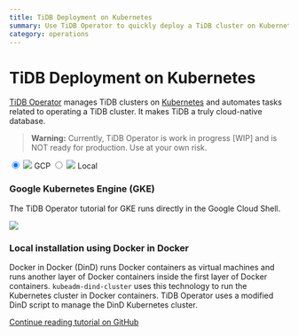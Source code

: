 ```yaml
---
title: TiDB Deployment on Kubernetes
summary: Use TiDB Operator to quickly deploy a TiDB cluster on Kubernetes
category: operations
---
```


# TiDB Deployment on Kubernetes

[TiDB Operator](https://github.com/pingcap/tidb-operator) manages TiDB clusters on [Kubernetes](https://kubernetes.io) 
and automates tasks related to operating a TiDB cluster. It makes TiDB a truly cloud-native database.

> **Warning:** Currently, TiDB Operator is work in progress [WIP] and is NOT ready for production. Use at your own risk.

<main class="tabs">
  <input id="tabGoogle" type="radio" name="tabs" value="GoogleContent" checked>
  <label for="tabGoogle">
      <span><img src="https://cloud.google.com/_static/images/cloud/icons/favicons/onecloud/apple-icon.png" class="label__logo"></img></span>
      <span class="label__title">GCP</span>
  </label>
  <input id="tabLocal" type="radio" name="tabs" value="LocalContent">
  <label for="tabLocal">
      <span><img src="https://avatars1.githubusercontent.com/u/13629408?s=400&v=4" class="label__logo"></img></span>
      <span class="label__title">Local</span>
  </label>
  <section id="GoogleContent">
    <h3>Google Kubernetes Engine (GKE)</h3>
    <p>The TiDB Operator tutorial for GKE runs directly in the Google Cloud Shell.</p>
    <a href="https://console.cloud.google.com/cloudshell/open?git_repo=https://github.com/pingcap/tidb-operator&tutorial=docs/google-kubernetes-tutorial.md"><img src="https://gstatic.com/cloudssh/images/open-btn.png"/></a>
  </section>
  <section id="LocalContent">
  <h3>Local installation using Docker in Docker</h3>
  <p>Docker in Docker (DinD) runs Docker containers as virtual machines and runs another layer of Docker containers inside the first layer of Docker containers. <code>kubeadm-dind-cluster</code> uses this technology to run the Kubernetes cluster in Docker containers. TiDB Operator uses a modified DinD script to manage the DinD Kubernetes cluster.</p>
  <a href="https://github.com/pingcap/tidb-operator/blob/master/docs/local-dind-tutorial.md">Continue reading tutorial on GitHub<span class="continue__arrow"></span></a>
  </section>
</main>
